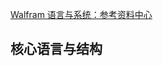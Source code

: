 [Walfram 语言与系统：参考资料中心](https://reference.wolfram.com/language/index.html.zh?source=footer)

## 核心语言与结构

